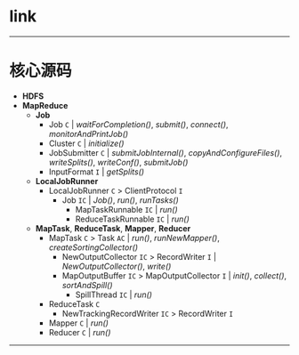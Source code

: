 
# link

---

# 核心源码

  * __HDFS__
  * __MapReduce__
    * __Job__
      * Job `C` | _waitForCompletion()_, _submit()_, _connect()_, _monitorAndPrintJob()_
      * Cluster `C` | _initialize()_
      * JobSubmitter `C` | _submitJobInternal()_, _copyAndConfigureFiles()_, _writeSplits()_, _writeConf()_, _submitJob()_
      * InputFormat `I` | _getSplits()_
    * __LocalJobRunner__
      * LocalJobRunner `C` > ClientProtocol `I`
        * Job `IC` | _Job()_, _run()_, _runTasks()_
          * MapTaskRunnable `IC` | _run()_
          * ReduceTaskRunnable `IC` | _run()_
    * __MapTask__, __ReduceTask__, __Mapper__, __Reducer__
      * MapTask `C` > Task `AC` | _run()_, _runNewMapper()_, _createSortingCollector()_
        * NewOutputCollector `IC` > RecordWriter `I` | _NewOutputCollector()_, _write()_
        * MapOutputBuffer `IC` > MapOutputCollector `I` | _init()_, _collect()_, _sortAndSpill()_
          * SpillThread `IC` | _run()_
      * ReduceTask `C`
        * NewTrackingRecordWriter `IC` > RecordWriter `I`
      * Mapper `C` | _run()_
      * Reducer `C` | _run()_

---
